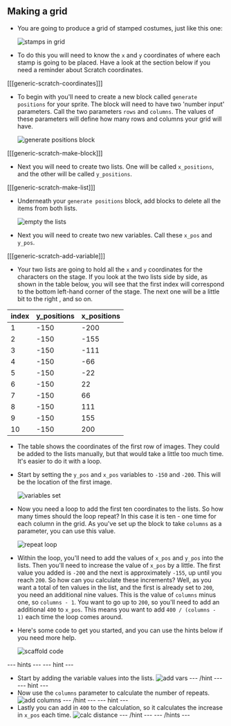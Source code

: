 ## Making a grid

- You are going to produce a grid of stamped costumes, just like this one:

	![stamps in grid](images/stamp_grid.png)
	
- To do this you will need to know the `x` and `y` coordinates of where each stamp is going to be placed. Have a look at the section below if you need a reminder about Scratch coordinates.

[[[generic-scratch-coordinates]]]

- To begin with you'll need to create a new block called `generate positions` for your sprite. The block will need to have two 'number input' parameters. Call the two parameters `rows` and `columns`. The values of these parameters will define how many rows and columns your grid will have.

	![generate positions block](images/script_1.svg)

[[[generic-scratch-make-block]]]

- Next you will need to create two lists. One will be called `x_positions`, and the other will be called `y_positions`.

[[[generic-scratch-make-list]]]

- Underneath your `generate positions` block, add blocks to delete all the items from both lists.

	![empty the lists](images/script_2.svg)

- Next you will need to create two new variables. Call these `x_pos` and `y_pos`.

[[[generic-scratch-add-variable]]]

- Your two lists are going to hold all the `x` and `y` coordinates for the characters on the stage. If you look at the two lists side by side, as shown in the table below, you will see that the first index will correspond to the bottom left-hand corner of the stage. The next one will be a little bit to the right , and so on.

|index|y_positions|x_positions|
|-----|-----------|-----------|
|1    |-150       |-200       |
|2    |-150       |-155       |
|3    |-150       |-111       |
|4    |-150       |-66        |
|5    |-150       |-22        |
|6    |-150       |22         |
|7    |-150       |66         |
|8    |-150       |111        |
|9    |-150       |155        |
|10   |-150       |200        |

- The table shows the coordinates of the first row of images. They could be added to the lists manually, but that would take a little too much time. It's easier to do it with a loop.

- Start by setting the `y_pos` and `x_pos` variables to `-150` and `-200`. This will be the location of the first image.

	![variables set](images/script_3.svg)
	
- Now you need a loop to add the first ten coordinates to the lists. So how many times should the loop repeat? In this case it is ten - one time for each column in the grid. As you've set up the block to take `columns` as a parameter, you can use this value.

	![repeat loop](images/script_4.svg)
	
- Within the loop, you'll need to add the values of `x_pos` and `y_pos` into the lists. Then you'll need to increase the value of `x_pos` by a little. The first value you added is `-200` and the next is approximately `-155`, up until you reach `200`. So how can you calculate these increments? Well, as you want a total of ten values in the list, and the first is already set to `200`, you need an additional nine values. This is the value of `columns` minus one, so `columns - 1`. You want to go up to `200`, so you'll need to add an additional `400` to `x_pos`. This means you want to add `400 / (columns - 1)` each time the loop comes around.

- Here's some code to get you started, and you can use the hints below if you need more help.

	![scaffold code](images/script_5.svg)
	
--- hints --- --- hint ---
- Start by adding the variable values into the lists.
    ![add vars](images/script_6.svg)
--- /hint --- --- hint ---
- Now use the `columns` parameter to calculate the number of repeats.
	![add columns](images/script_7.svg)
--- /hint --- --- hint ---
- Lastly you can add in `400` to the calculation, so it calculates the increase in `x_pos` each time.
	![calc distance](images/script_8.svg)
--- /hint --- --- /hints ---
